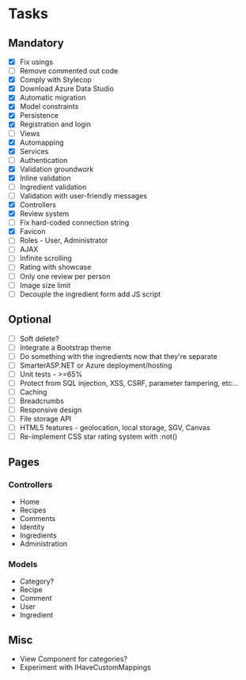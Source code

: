 ﻿# Tasks

## Mandatory

- [x] Fix usings
- [ ] Remove commented out code
- [x] Comply with Stylecop
- [x] Download Azure Data Studio
- [x] Automatic migration
- [x] Model constraints
- [x] Persistence
- [x] Registration and login
- [ ] Views
- [x] Automapping
- [x] Services
- [ ] Authentication
- [x] Validation groundwork
- [x] Inline validation
- [ ] Ingredient validation
- [ ] Validation with user-friendly messages
- [x] Controllers
- [x] Review system
- [ ] Fix hard-coded connection string
- [x] Favicon
- [ ] Roles - User, Administrator
- [ ] AJAX
- [ ] Infinite scrolling
- [ ] Rating with showcase
- [ ] Only one review per person
- [ ] Image size limit
- [ ] Decouple the ingredient form add JS script

## Optional

- [ ] Soft delete?
- [ ] Integrate a Bootstrap theme
- [ ] Do something with the ingredients now that they're separate
- [ ] SmarterASP.NET or Azure deployment/hosting
- [ ] Unit tests - >=65%
- [ ] Protect from SQL injection, XSS, CSRF, parameter tampering, etc...
- [ ] Caching
- [ ] Breadcrumbs
- [ ] Responsive design
- [ ] File storage API
- [ ] HTML5 features - geolocation, local storage, SGV, Canvas
- [ ] Re-implement CSS star rating system with :not()

## Pages

### Controllers

- Home
- Recipes
- Comments
- Identity
- Ingredients
- Administration

### Models

- Category?
- Recipe
- Comment
- User
- Ingredient

## Misc

- View Component for categories?
- Experiment with IHaveCustomMappings
